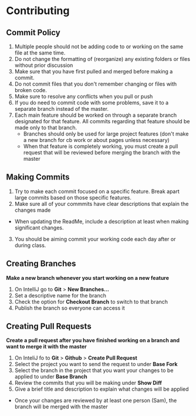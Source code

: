 # Contributing

## Commit Policy
1. Multiple people should not be adding code to or working on the same file at the same time.
2. Do not change the formatting of (reorganize) any existing folders or files without prior discussion
3. Make sure that you have first pulled and merged before making a commit.
4. Do not commit files that you don't remember changing or files with broken code.
5. Make sure to resolve any conflicts when you pull or push
6. If you do need to commit code with some problems, save it to a separate branch instead of the master.
7. Each main feature should be worked on through a separate branch designated for that feature. All commits regarding that feature should be made only to that branch.
   * Branches should only be used for large project features (don't make a new branch for cb work or about pages unless necessary)
   * When that feature is completely working, you must create a pull request that will be reviewed before merging the branch with the master

## Making Commits
1. Try to make each commit focused on a specific feature. Break apart large commits based on those specific features.
2. Make sure all of your commmits have clear descriptions that explain the changes made
  * When updating the ReadMe, include a description at least when making significant changes.
3. You should be aiming commit your working code each day after or during class.

## Creating Branches
**Make a new branch whenever you start working on a new feature**
1. On IntelliJ go to **Git** > **New Branches...**
2. Set a descriptive name for the branch
3. Check the option for **Checkout Branch** to switch to that branch
4. Publish the branch so everyone can access it

## Creating Pull Requests
**Create a pull request after you have finished working on a branch and want to merge it with the master**
1. On InteliJ fo to **Git** > **Github** > **Create Pull Request**
2. Select the project you want to send the request to under **Base Fork**
3. Select the branch in the project that you want your changes to be applied to under **Base Branch**
4. Review the commits that you will be making under **Show Diff**
5. Give a brief title and description to explain what changes will be applied
* Once your changes are reviewed by at least one person (Sam), the branch will be merged with the master
